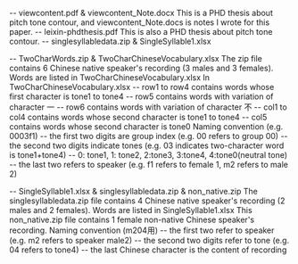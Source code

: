 -- viewcontent.pdf & viewcontent_Note.docx
	This is a PHD thesis about pitch tone contour, and viewcontent_Note.docs is notes I wrote for this paper.
-- leixin-phdthesis.pdf
	This is also a PHD thesis about pitch tone contour.
-- singlesyllabledata.zip & SingleSyllable1.xlsx

-- TwoCharWords.zip & TwoCharChineseVocabulary.xlsx
	The zip file contains 6 Chinese native speaker's recording (3 males and 3 females). Words are listed in TwoCharChineseVocabulary.xlsx
	In TwoCharChineseVocabulary.xlsx
		-- row1 to row4 contains words whose first character is tone1 to tone4
		-- row5 contains words with variation of character 一
		-- row6 contains words with variation of character 不
		-- col1 to col4 contains words whose second character is tone1 to tone4
		-- col5 contains words whose second character is tone0
	Naming convention (e.g. 0003f1) 
		-- the first two digits are group index (e.g. 00 refers to group 00)
		-- the second two digits indicate tones (e.g. 03 indicates two-character word is tone1+tone4)
			-- 0: tone1, 1: tone2, 2:tone3, 3:tone4, 4:tone0(neutral tone)
		-- the last two refers to speaker (e.g. f1 refers to female 1, m2 refers to male 2)
		
-- SingleSyllable1.xlsx & singlesyllabledata.zip & non_native.zip
	The singlesyllabledata.zip file contains 4 Chinese native speaker's recording (2 males and 2 females). Words are listed in SingleSyllable1.xlsx
	This non_native.zip file contains 1 female non-native Chinese speaker's recording.
	Naming convention (m204用)
		-- the first two refer to speaker (e.g. m2 refers to speaker male2)
		-- the second two digits refer to tone (e.g. 04 refers to tone4)
		-- the last Chinese character is the content of recording
	